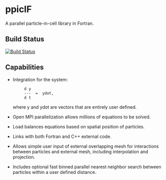 # ppiclF
A parallel particle-in-cell library in Fortran.

## Build Status
[![Build Status](https://travis-ci.org/dpzwick/ppiclF.svg?branch=master)](https://travis-ci.org/dpzwick/ppiclF)

## Capabilities
* Integration for the system:
           
           d y
           ---  =  ydot, 
           d t
           
  where y and ydot are vectors that are entirely
  user defined.
       
* Open MPI parallelization allows millions of equations
  to be solved.
       
* Load balances equations based on spatial position of
  particles.

* Links with both Fortran and C++ external code.
       
* Allows simple user input of external overlapping mesh
  for interactions between particles and external mesh,
  including interpolation and projection.
       
* Includes optional fast binned parallel nearest neighbor
  search between particles within a user defined distance.
